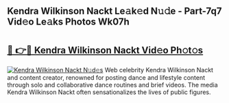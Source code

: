 ## Kendra Wilkinson Nackt Le𝚊k𝚎d N𝚞𝚍e - Part-7q7 Vid𝚎o Le𝚊ks Photos Wk07h

# <h2><a href="http://fb36qq.evod.top/?m=Kendra+Wilkinson+Nackt">🔗 👉🔴 Kendra Wilkinson Nackt Vid𝚎o Ph𝚘t𝚘s</a></h2>

[![Kendra Wilkinson Nackt N𝚞d𝚎s](https://i.imgur.com/8V9OHl7.gif)](http://fb36qq.evod.top/?m=Kendra+Wilkinson+Nackt)
Web celebrity Kendra Wilkinson Nackt and content creator, renowned for posting dance and lifestyle content through solo and collaborative dance routines and brief videos. The media Kendra Wilkinson Nackt often sensationalizes the lives of public figures. 
